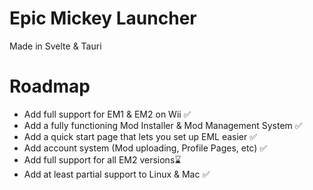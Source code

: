 # Epic Mickey Launcher
 
Made in Svelte & Tauri

# Roadmap

- Add full support for EM1 & EM2 on Wii ✅
- Add a fully functioning Mod Installer & Mod Management System ✅
- Add a quick start page that lets you set up EML easier ✅
- Add account system (Mod uploading, Profile Pages, etc) ✅
- Add full support for all EM2 versions⌛
- Add at least partial support to Linux & Mac ✅
